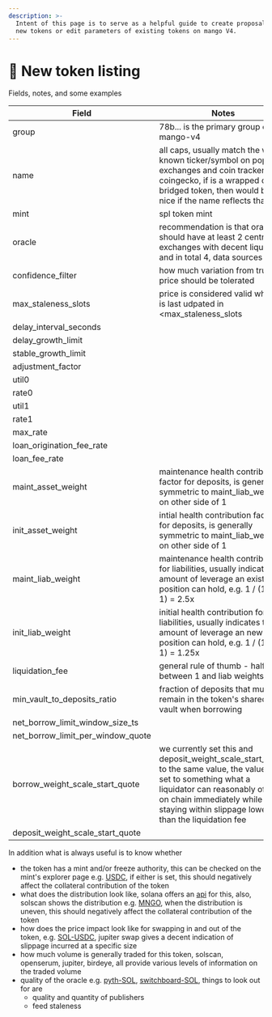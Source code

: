 ```yaml
---
description: >-
  Intent of this page is to serve as a helpful guide to create proposals to list
  new tokens or edit parameters of existing tokens on mango V4.
---
```


# 💱 New token listing

Fields, notes, and some examples

| Field                                  | Notes                                                                                                                                                                                                                                      | e.g.                                                                                                                                            |
| -------------------------------------- | ------------------------------------------------------------------------------------------------------------------------------------------------------------------------------------------------------------------------------------------ | ----------------------------------------------------------------------------------------------------------------------------------------------- |
| group                                  | 78b... is the primary group on mango-v4                                                                                                                                                                                                    | [78b8f4cGCwmZ9ysPFMWLaLTkkaYnUjwMJYStWe5RTSSX](https://explorer.solana.com/address/78b8f4cGCwmZ9ysPFMWLaLTkkaYnUjwMJYStWe5RTSSX/anchor-account) |
| name                                   | all caps, usually match the well known ticker/symbol on popular exchanges and coin trackers e.g. coingecko, if is a wrapped or a bridged token, then would be nice if the name reflects that                                               | WETH                                                                                                                                            |
| mint                                   | spl token mint                                                                                                                                                                                                                             | [7vfCXTUXx5WJV5JADk17DUJ4ksgau7utNKj4b963voxs](https://app.gitbook.com/s/xmbjaDiKdmxaPNlMkRRI/chang-jian-wen-ti/jian-kang-du)                   |
| oracle                                 | recommendation is that oracle should have at least 2 centralized exchanges with decent liquidity, and in total 4, data sources                                                                                                             | [JBu1AL4obBcCMqKBBxhpWCNUt136ijcuMZLFvTP7iWdB](https://pyth.network/price-feeds/crypto-eth-usd?cluster=mainnet-beta)                            |
| confidence\_filter                     | how much variation from true price should be tolerated                                                                                                                                                                                     | 0.1 i.e. 10%                                                                                                                                    |
| max\_staleness\_slots                  | price is considered valid when it is last udpated in \<max\_staleness\_slots                                                                                                                                                               | 120                                                                                                                                             |
| delay\_interval\_seconds               |                                                                                                                                                                                                                                            | 60 \* 60                                                                                                                                        |
| delay\_growth\_limit                   |                                                                                                                                                                                                                                            | 0.06                                                                                                                                            |
| stable\_growth\_limit                  |                                                                                                                                                                                                                                            | 0.0003                                                                                                                                          |
| adjustment\_factor                     |                                                                                                                                                                                                                                            | 0.0004                                                                                                                                          |
| util0                                  |                                                                                                                                                                                                                                            | 0.7                                                                                                                                             |
| rate0                                  |                                                                                                                                                                                                                                            | 0.1 i.e. 10%                                                                                                                                    |
| util1                                  |                                                                                                                                                                                                                                            | 0.85                                                                                                                                            |
| rate1                                  |                                                                                                                                                                                                                                            | 0.2 i.e. 20%                                                                                                                                    |
| max\_rate                              |                                                                                                                                                                                                                                            | 2 i.e. 200%                                                                                                                                     |
| loan\_origination\_fee\_rate           |                                                                                                                                                                                                                                            | 0.0005 i.e. 5bps                                                                                                                                |
| loan\_fee\_rate                        |                                                                                                                                                                                                                                            | 0.005 i.e. 50 bps                                                                                                                               |
| maint\_asset\_weight                   | maintenance health contribution factor for deposits, is generally symmetric to maint\_liab\_weight on other side of 1                                                                                                                      | 0.6                                                                                                                                             |
| init\_asset\_weight                    | intial health contribution factor for deposits, is generally symmetric to maint\_liab\_weight on other side of 1                                                                                                                           | 0.2                                                                                                                                             |
| maint\_liab\_weight                    | maintenance health contribution for liabilities, usually indicates the amount of leverage an existing position can hold, e.g.  1 / (1.4 - 1) = 2.5x                                                                                        | 1.4                                                                                                                                             |
| init\_liab\_weight                     | initial health contribution for liabilities, usually indicates the amount of leverage an new position can hold, e.g. 1 / (1.8 - 1) = 1.25x                                                                                                 | 1.8                                                                                                                                             |
| liquidation\_fee                       | general rule of thumb - halfway between 1 and liab weights                                                                                                                                                                                 | 0.2                                                                                                                                             |
| min\_vault\_to\_deposits\_ratio        | fraction of deposits that must remain in the token's shared vault when borrowing                                                                                                                                                           | 0.2                                                                                                                                             |
| net\_borrow\_limit\_window\_size\_ts   |                                                                                                                                                                                                                                            | 24 \* 60 \* 60                                                                                                                                  |
| net\_borrow\_limit\_per\_window\_quote |                                                                                                                                                                                                                                            | 1M \* 10^6, i.e. 1M$                                                                                                                            |
| borrow\_weight\_scale\_start\_quote    | we currently set this and deposit\_weight\_scale\_start\_quote to the same value, the value is set to something what a liquidator can reasonably offload on chain immediately while staying within slippage lower than the liquidation fee | 1M \* 10^6, i.e. 1M$                                                                                                                            |
| deposit\_weight\_scale\_start\_quote   |                                                                                                                                                                                                                                            | 1M \* 10^6, i.e. 1M$                                                                                                                            |



In addition what is always useful is to know whether

* the token has a mint and/or freeze authority, this can be checked on the mint's explorer page e.g. [USDC](https://explorer.solana.com/address/EPjFWdd5AufqSSqeM2qN1xzybapC8G4wEGGkZwyTDt1v), if either is set, this should negatively affect the collateral contribution of the token
* what does the distribution look like, solana offers an [api](https://docs.solana.com/api/http#gettokenlargestaccounts) for this, also, solscan shows the distribution e.g. [MNGO](https://solscan.io/token/MangoCzJ36AjZyKwVj3VnYU4GTonjfVEnJmvvWaxLac#holders), when the distribution is uneven, this should negatively affect the collateral contribution of the token
* how does the price impact look like for swapping in and out of the token, e.g. [SOL-USDC](https://jup.ag/swap/SOL-USDC), jupiter swap gives a decent indication of slippage incurred at a specific size
* how much volume is generally traded for this token, solscan, openserum, jupiter, birdeye, all provide various levels of information on the traded volume
* quality of the oracle e.g. [pyth-SOL](https://pyth.network/price-feeds/crypto-sol-usd), [switchboard-SOL](https://switchboard.xyz/explorer/3/GvDMxPzN1sCj7L26YDK2HnMRXEQmQ2aemov8YBtPS7vR), things to look out for are&#x20;
  * quality and quantity of publishers
  * feed staleness
